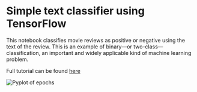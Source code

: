# Simple text classifier using TensorFlow

This notebook classifies movie reviews as positive or negative using the text of the review. This is an example of binary—or two-class—classification, an important and widely applicable kind of machine learning problem.

Full tutorial can be found [here](https://www.tensorflow.org/tutorials/keras/basic_text_classification)

![Pyplot of epochs](https://github.com/chrisvensand/TensorFlow_Text_Classifier/assets/epochs.png)
